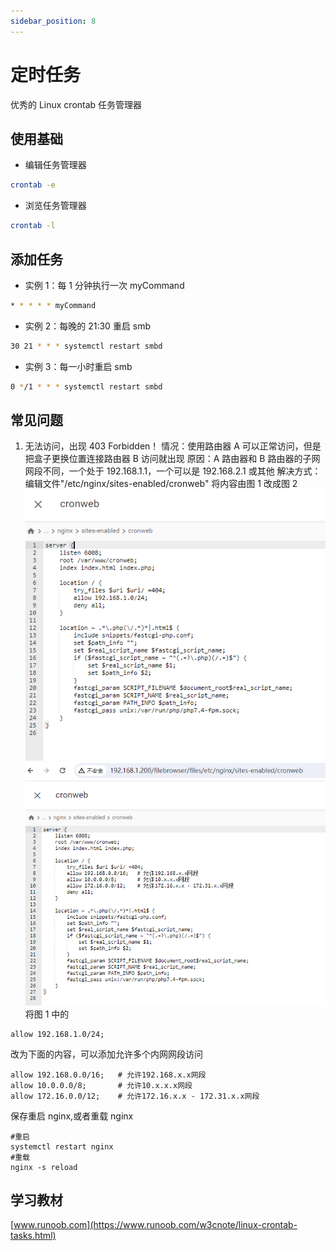 ```yaml
---
sidebar_position: 8
---
```


# 定时任务

优秀的 Linux crontab 任务管理器

## 使用基础

- 编辑任务管理器

```bash
crontab -e
```

- 浏览任务管理器

```bash
crontab -l
```

## 添加任务

- 实例 1：每 1 分钟执行一次 myCommand

```bash
* * * * * myCommand
```

- 实例 2：每晚的 21:30 重启 smb

```bash
30 21 * * * systemctl restart smbd
```

- 实例 3：每一小时重启 smb

```bash
0 */1 * * * systemctl restart smbd
```

## 常见问题

1. 无法访问，出现 403 Forbidden！
   情况：使用路由器 A 可以正常访问，但是把盒子更换位置连接路由器 B 访问就出现
   原因：A 路由器和 B 路由器的子网网段不同，一个处于 192.168.1.1，一个可以是 192.168.2.1 或其他
   解决方式：
   编辑文件"/etc/nginx/sites-enabled/cronweb"
   将内容由图 1 改成图 2
   ![图1](img/crontab1.png)
   ![图2](img/crontab2.png)
   将图 1 中的

```console
allow 192.168.1.0/24;
```

改为下面的内容，可以添加允许多个内网网段访问

```console
allow 192.168.0.0/16;   # 允许192.168.x.x网段
allow 10.0.0.0/8;       # 允许10.x.x.x网段
allow 172.16.0.0/12;    # 允许172.16.x.x - 172.31.x.x网段
```

保存重启 nginx,或者重载 nginx

```shell
#重启
systemctl restart nginx
#重载
nginx -s reload
```

## 学习教材

[www.runoob.com](https://www.runoob.com/w3cnote/linux-crontab-tasks.html)
